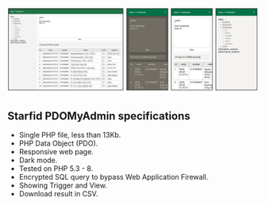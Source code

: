 ![Starfid pdomyadmin](https://raw.githubusercontent.com/starfid/pdomyadmin/master/preview.png)

## Starfid PDOMyAdmin specifications
- Single PHP file, less than 13Kb.
- PHP Data Object (PDO).
- Responsive web page.
- Dark mode.
- Tested on PHP 5.3 - 8.
- Encrypted SQL query to bypass Web Application Firewall. 
- Showing Trigger and View.
- Download result in CSV.
